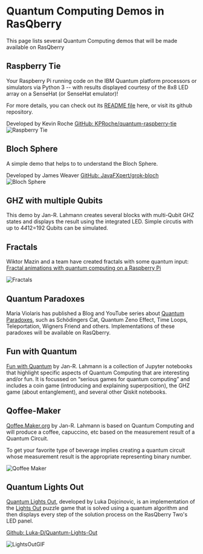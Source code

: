 # Quantum Computing Demos in RasQberry

This page lists several Quantum Computing demos that will be made available on RasQberry

## Raspberry Tie

Your Raspberry Pi running code on the IBM Quantum platform processors or simulators via Python 3 -- with results displayed courtesy of the 8x8 LED array on a SenseHat (or SenseHat emulator)!

For more details, you can check out its [README file](raspberry-tie.md) here, or visit its github repository.

Developed by Kevin Roche [GitHub: KPRoche/quantum-raspberry-tie](https://github.com/KPRoche/quantum-raspberry-tie)
![Raspberry Tie](https://github.com/KPRoche/quantum-raspberry-tie/raw/main/New%20Logo%20Screen.png)

## Bloch Sphere

A simple demo that helps to to understand the Bloch Sphere.

Developed by James Weaver [GitHub: JavaFXpert/grok-bloch](https://github.com/JavaFXpert/grok-bloch)
![Bloch Sphere](../Artwork/BlochSphere.png)

## GHZ with multiple Qubits

This demo by Jan-R. Lahmann creates several blocks with multi-Qubit GHZ states and displays the result using the integrated LED. Simple circutis with up to 4*4*12=192 Qubits can be simulated.

## Fractals

Wiktor Mazin and a team have created fractals with some quantum input: [Fractal animations with quantum computing on a Raspberry Pi](https://medium.com/qiskit/fractal-animations-with-quantum-computing-on-a-raspberry-pi-8834ef43d423)

![Fractals](https://miro.medium.com/v2/resize:fit:1400/format:webp/1*tfgetHYmxrkKr6zrWAPHiQ.png)

## Quantum Paradoxes

Maria Violaris has published a Blog and YouTube series about [Quantum Paradoxes](https://www.mariaviolaris.com/quantum-paradoxes/), such as Schödingers Cat, Quantum Zeno Effect, Time Loops, Teleportation, Wigners Friend and others. Implementations of these paradoxes will be available on RasQberry.

## Fun with Quantum

[Fun with Quantum](http://fun-with-quantum.org) by Jan-R. Lahmann is a collection of Jupyter notebooks that highlight specific aspects of Quantum Computing that are interesting and/or fun. It is focussed on “serious games for quantum computing” and includes a coin game (introducing and explaining superposition), the GHZ game (about entanglement), and several other Qiskit notebooks.

## Qoffee-Maker

[Qoffee.Maker.org](https://qoffee-maker.org) by Jan-R. Lahmann is based on Quantum Computing and will produce a coffee, capuccino, etc based on the measurement result of a Quantum Circuit.

To get your favorite type of beverage implies creating a quantum circuit whose measurement result is the appropriate representing binary number.

![Qoffee Maker](https://qoffee-maker.org/Bilder/Event%20Image.jpeg)

## Quantum Lights Out

[Quantum Lights Out](https://github.com/Luka-D/Quantum-Lights-Out), developed by Luka Dojcinovic, is an implementation of the [Lights Out](<https://en.wikipedia.org/wiki/Lights_Out_(game)>) puzzle game that is solved using a quantum algorithm and then displays every step of the solution process on the RasQberry Two's LED panel.

[Github: Luka-D/Quantum-Lights-Out](https://github.com/Luka-D/Quantum-Lights-Out)

![LightsOutGIF](https://github.com/user-attachments/assets/23778cc3-99d3-4872-9463-fcd3b8f09b4f)
